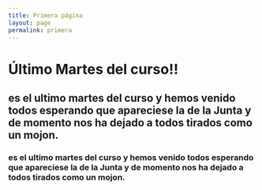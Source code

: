 ```yaml
---
title: Primera página
layout: page
permalink: primera
---
```


# Último Martes del curso!!

## es el ultimo martes del curso y hemos venido todos esperando que apareciese la de la Junta y de momento nos ha dejado a todos tirados como un mojon.

### es el ultimo martes del curso y hemos venido todos esperando que apareciese la de la Junta y de momento nos ha dejado a todos tirados como un mojon.